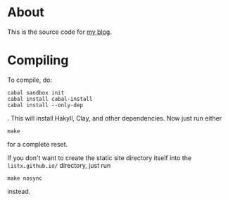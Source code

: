 # About

This is the source code for [my blog](http://listx.github.io/).

# Compiling

To compile, do:

```
cabal sandbox init
cabal install cabal-install
cabal install --only-dep
```

. This will install Hakyll, Clay, and other dependencies.
Now just run either

```
make
```

for a complete reset.

If you don't want to create the static site directory itself into the `listx.github.io/` directory, just run

```
make nosync
```

instead.
